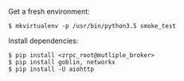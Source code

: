 

Get a fresh environment:
```
$ mkvirtualenv -p /usr/bin/python3.5 smoke_test
```

Install dependencies:

```
$ pip install <zrpc_root@mutliple_broker>
$ pip install goblin, networkx
$ pip install -U aiohttp
```
